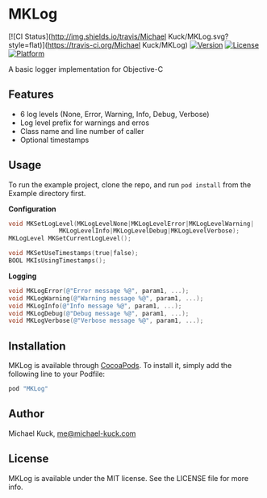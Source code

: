 # MKLog

[![CI Status](http://img.shields.io/travis/Michael Kuck/MKLog.svg?style=flat)](https://travis-ci.org/Michael Kuck/MKLog)
[![Version](https://img.shields.io/cocoapods/v/MKLog.svg?style=flat)](http://cocoapods.org/pods/MKLog)
[![License](https://img.shields.io/cocoapods/l/MKLog.svg?style=flat)](http://cocoapods.org/pods/MKLog)
[![Platform](https://img.shields.io/cocoapods/p/MKLog.svg?style=flat)](http://cocoapods.org/pods/MKLog)

A basic logger implementation for Objective-C

## Features

- 6 log levels (None, Error, Warning, Info, Debug, Verbose)
- Log level prefix for warnings and erros
- Class name and line number of caller
- Optional timestamps

## Usage

To run the example project, clone the repo, and run `pod install` from the Example directory first.

**Configuration**
````Objective-C
void MKSetLogLevel(MKLogLevelNone|MKLogLevelError|MKLogLevelWarning|
              MKLogLevelInfo|MKLogLevelDebug|MKLogLevelVerbose);
MKLogLevel MKGetCurrentLogLevel();

void MKSetUseTimestamps(true|false);
BOOL MKIsUsingTimestamps();
````
**Logging**
````Objective-C
void MKLogError(@"Error message %@", param1, ...);
void MKLogWarning(@"Warning message %@", param1, ...);
void MKLogInfo(@"Info message %@", param1, ...);
void MKLogDebug(@"Debug message %@", param1, ...);
void MKLogVerbose(@"Verbose message %@", param1, ...);
````

## Installation

MKLog is available through [CocoaPods](http://cocoapods.org). To install
it, simply add the following line to your Podfile:

```ruby
pod "MKLog"
```

## Author

Michael Kuck, me@michael-kuck.com

## License

MKLog is available under the MIT license. See the LICENSE file for more info.

